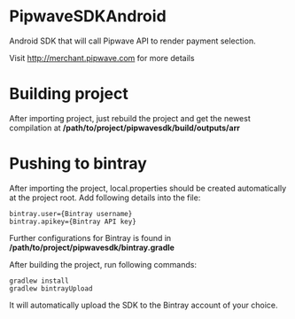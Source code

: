 # PipwaveSDKAndroid

Android SDK that will call Pipwave API to render payment selection.

Visit http://merchant.pipwave.com for more details

# Building project

After importing project, just rebuild the project and get the newest compilation at **/path/to/project/pipwavesdk/build/outputs/arr**

# Pushing to bintray

After importing the project, local.properties should be created automatically at the project root. Add following details into the file:

```
bintray.user={Bintray username}
bintray.apikey={Bintray API key}
```

Further configurations for Bintray is found in **/path/to/project/pipwavesdk/bintray.gradle**

After building the project, run following commands:

```
gradlew install
gradlew bintrayUpload
```

It will automatically upload the SDK to the Bintray account of your choice.
